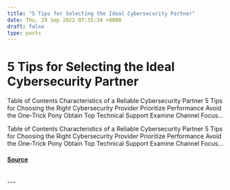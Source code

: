 ```yaml
---
title: "5 Tips for Selecting the Ideal Cybersecurity Partner"
date: Thu, 29 Sep 2022 07:35:34 +0000
draft: false
type: posts
---
```

# 5 Tips for Selecting the Ideal Cybersecurity Partner





Table of Contents Characteristics of a Reliable Cybersecurity Partner 5 Tips for Choosing the Right Cybersecurity Provider Prioritize Performance Avoid the One-Trick Pony Obtain Top Technical Support Examine Channel Focus...

Table of Contents Characteristics of a Reliable Cybersecurity Partner 5 Tips for Choosing the Right Cybersecurity Provider Prioritize Performance Avoid the One-Trick Pony Obtain Top Technical Support Examine Channel Focus...

#### [Source](https://cyberhunter.solutions/5-tips-for-selecting-the-ideal-cybersecurity-partner/)

<br/>
---
